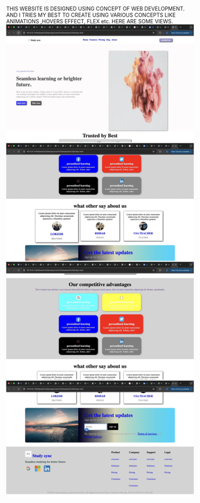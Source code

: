 THIS WEBSITE IS DESIGNED USING CONCEPT OF WEB DEVELOPMENT. AND I TRIES MY BEST TO CREATE USING VARIOUS CONCEPTS LIKE ANIMATIONS ,HOVERS EFFECT, FLEX etc. 
HERE ARE SOME VIEWS.
![image alt](https://github.com/itsmelokesh10/website-clone-/blob/main/1.jpg?raw=true)
![image alt](https://github.com/itsmelokesh10/website-clone-/blob/main/2.jpg?raw=true)
![image alt](https://github.com/itsmelokesh10/website-clone-/blob/main/3.jpg?raw=true)
![image alt](https://github.com/itsmelokesh10/website-clone-/blob/main/4.jpg?raw=true)
